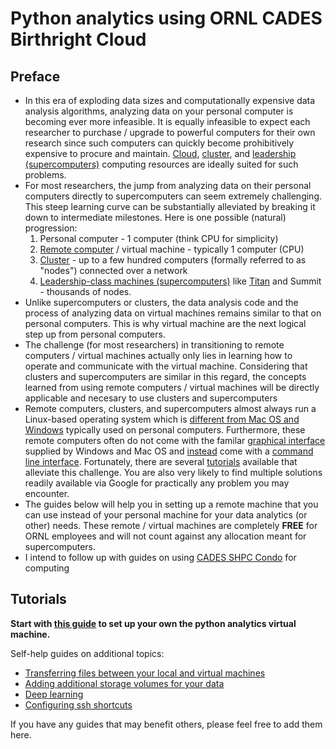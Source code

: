 # Python analytics using ORNL CADES Birthright Cloud

## Preface
-   In this era of exploding data sizes and computationally expensive data analysis algorithms, analyzing data on your personal computer is becoming ever more infeasible. It is equally infeasible to expect each researcher to purchase / upgrade to powerful computers for their own research since such computers can quickly become prohibitively expensive to procure and maintain. [Cloud](http://support.cades.ornl.gov/index.php/birthright-cloud/), [cluster](http://support.cades.ornl.gov/index.php/shpc-condos/), and [leadership (supercomputers)](https://www.olcf.ornl.gov/computing-resources/) computing resources are ideally suited for such problems.
- For most researchers, the jump from analyzing data on their personal computers directly to supercomputers can seem extremely  challenging. This steep learning curve can be substantially alleviated by breaking it down to intermediate milestones. Here is one possible (natural) progression: 
  1. Personal computer - 1 computer (think CPU for simplicity)
  2. [Remote computer](http://www.linfo.org/remote_machine.html) / virtual machine - typically 1 computer (CPU)
  3. [Cluster](https://en.wikipedia.org/wiki/Computer_cluster) - up to a few hundred computers (formally referred to as "nodes") connected over a network
  4. [Leadership-class machines (supercomputers)](https://en.wikipedia.org/wiki/Supercomputer) like [Titan](https://www.olcf.ornl.gov/computing-resources/titan-cray-xk7/) and Summit - thousands of nodes.
- Unlike supercomputers or clusters, the data analysis code and the process of analyzing data on virtual machines remains similar to that on personal computers. This is why virtual machine are the next logical step up from personal computers.
- The challenge (for most researchers) in transitioning to remote computers / virtual machines actually only lies in learning how to operate and communicate with the virtual machine. Considering that clusters and supercomputers are similar in this regard, the concepts learned from using remote computers / virtual machines will be directly applicable and necesary to use clusters and supercomputers
- Remote computers, clusters, and supercomputers almost always run a Linux-based operating system which is [different from Mac OS and Windows](https://shiftwebsolutions.com/the-differences-between-mac-windows-and-linux/) typically used on personal computers. Furthermore, these remote computers often do not come with the familar [graphical interface](https://www.britannica.com/technology/graphical-user-interface) supplied by Windows and Mac OS and [instead](https://www.computerhope.com/issues/ch000619.htm) come with a [command line interface](https://en.wikipedia.org/wiki/Command-line_interface). Fortunately, there are several [tutorials](https://www.udacity.com/course/linux-command-line-basics--ud595) available that alleviate this challenge. You are also very likely to find multiple solutions readily available via Google for practically any problem you may encounter. 
- The guides below will help you in setting up a remote machine that you can use instead of your personal machine for your data analytics (or other) needs. These remote / virtual machines are completely **FREE** for ORNL employees and will not count against any allocation meant for supercomputers. 
- I intend to follow up with guides on using [CADES SHPC Condo](http://support.cades.ornl.gov/index.php/shpc-condos/) for computing 

## Tutorials

**Start with [this guide](python_analytics_server.md) to set up your own the python analytics virtual machine.**

Self-help guides on additional topics:
* [Transferring files between your local and virtual machines](sftp.md)
* [Adding additional storage volumes for your data](mount_drive.md)
* [Deep learning](deep_learning_container.md)
* [Configuring ssh shortcuts](ssh_alias.md)

If you have any guides that may benefit others, please feel free to add them here.
